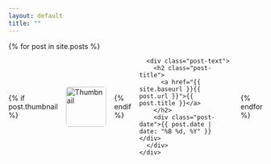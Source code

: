 ```yaml
---
layout: default
title: ""
---
```


<style>
  .post-item {
    display: flex;
    align-items: center;
    margin-bottom: 2rem;
    gap: 1rem;
  }

  .post-thumbnail {
    width: 80px;
    height: 80px;
    object-fit: cover;
    border-radius: 6px;
  }

  .post-text {
    flex: 1;
  }

  .post-title {
    margin: 0;
    font-size: 1.25rem;
    font-weight: 600;
  }

  .post-title a {
    text-decoration: none;
    color: #0366d6;
  }

  .post-title a:hover {
    text-decoration: underline;
  }

  .post-date {
    font-size: 0.9rem;
    color: #666;
    margin-top: 0.25rem;
  }
</style>

<div class="post-list">
  {% for post in site.posts %}
    <div class="post-item">
      {% if post.thumbnail %}
        <img class="post-thumbnail" src="{{ post.thumbnail }}" alt="Thumbnail" />
      {% endif %}

      <div class="post-text">
        <h2 class="post-title">
          <a href="{{ site.baseurl }}{{ post.url }}">{{ post.title }}</a>
        </h2>
        <div class="post-date">{{ post.date | date: "%B %d, %Y" }}</div>
      </div>
    </div>
  {% endfor %}
</div>
